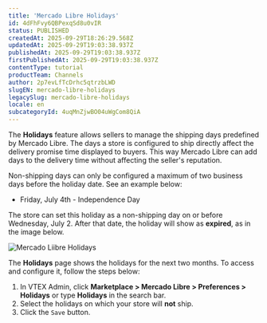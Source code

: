 ```yaml
---
title: 'Mercado Libre Holidays'
id: 4dFhFvy6QBPexqSd8u0vIR
status: PUBLISHED
createdAt: 2025-09-29T18:26:29.568Z
updatedAt: 2025-09-29T19:03:38.937Z
publishedAt: 2025-09-29T19:03:38.937Z
firstPublishedAt: 2025-09-29T19:03:38.937Z
contentType: tutorial
productTeam: Channels
author: 2p7evLfTcDrhc5qtrzbLWD
slugEN: mercado-libre-holidays
legacySlug: mercado-libre-holidays
locale: en
subcategoryId: 4uqMnZjwBO04uWgCom8QiA
---
```


The **Holidays** feature allows sellers to manage the shipping days predefined by Mercado Libre. The days a store is configured to ship directly affect the delivery promise time displayed to buyers.
This way Mercado Libre can add days to the delivery time without affecting the seller's reputation.

Non-shipping days can only be configured a maximum of two business days before the holiday date. See an example below:

- Friday, July 4th - Independence Day

The store can set this holiday as a non-shipping day on or before Wednesday, July 2. After that date, the holiday will show as **expired**, as in the image below. 

![Mercado Liibre Holidays](https://cdn.statically.io/gh/vtexdocs/help-center-content/refs/heads/main/docs/en/tutorials/integrations/integration-settings/mercado-libre-holidays_1.jpg)

The **Holidays** page shows the holidays for the next two months. To access and configure it, follow the steps below:

1. In VTEX Admin, click **Marketplace > Mercado Libre > Preferences > Holidays** or type **Holidays** in the search bar.  
2. Select the holidays on which your store will **not** ship.  
3. Click the `Save` button.  

